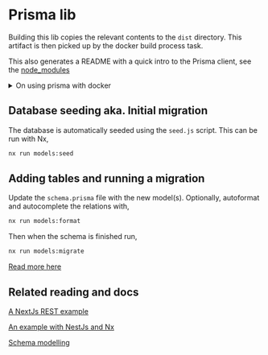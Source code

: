 # Prisma lib

Building this lib copies the relevant contents to the `dist` directory.
This artifact is then picked up by the docker build process task.

This also generates a README with a quick intro to the Prisma client, see the [node_modules](../../node_modules/@prisma/client/README.md)

<details>
    <summary>
        On using prisma with docker
    </summary>
    [Read more about it here](https://github.com/prisma/prisma/issues/21241)
</details>

## Database seeding aka. Initial migration

The database is automatically seeded using the `seed.js` script. This
can be run with Nx,

```sh
nx run models:seed
```

## Adding tables and running a migration

Update the `schema.prisma` file with the new model(s). Optionally, autoformat and autocomplete the relations with,

```sh
nx run models:format
```

Then when the schema is finished run,

```sh
nx run models:migrate
```

[Read more here](https://www.prisma.io/docs/orm/prisma-migrate/workflows/seeding)

## Related reading and docs

[A NextJs REST example](https://github.com/prisma/prisma-examples/tree/latest/typescript/rest-nextjs-api-routes)

[An example with NestJs and Nx](https://github.com/nrwl/nx-recipes/tree/main/nestjs-prisma#nx--nestjs--prisma)

[Schema modelling](https://medium.com/swlh/nx-model-with-prisma-68ad1bf90379)
